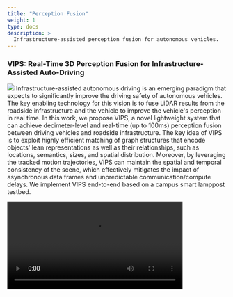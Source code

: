 ```yaml
---
title: "Perception Fusion"
weight: 1
type: docs
description: >
  Infrastructure-assisted perception fusion for autonomous vehicles.
---
```


### **VIPS: Real-Time 3D Perception Fusion for Infrastructure-Assisted Auto-Driving**
![](/images/research/perception-fusion.png)
Infrastructure-assisted autonomous driving is an emerging paradigm that expects to significantly improve the driving safety of autonomous vehicles. The key enabling technology for this vision is to fuse LiDAR results from the roadside infrastructure and the vehicle to improve the vehicle's perception in real time. In this work, we propose VIPS, a novel lightweight system that can achieve decimeter-level and real-time (up to 100ms) perception fusion between driving vehicles and roadside infrastructure. The key idea of VIPS is to exploit highly efficient matching of graph structures that encode objects' lean representations as well as their relationships, such as locations, semantics, sizes, and spatial distribution. Moreover, by leveraging the tracked motion trajectories, VIPS can maintain the spatial and temporal consistency of the scene, which effectively mitigates the impact of asynchronous data frames and unpredictable communication/compute delays. We implement VIPS end-to-end based on a campus smart lamppost testbed. 


<video width="80%" controls>
    <source src="/video/VIPS.mp4" type="video/mp4">
</video>



